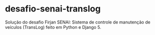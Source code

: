 # desafio-senai-translog
Solução do desafio Firjan SENAI: Sistema de controle de manutenção de veículos (TransLog) feito em Python e Django 5.
